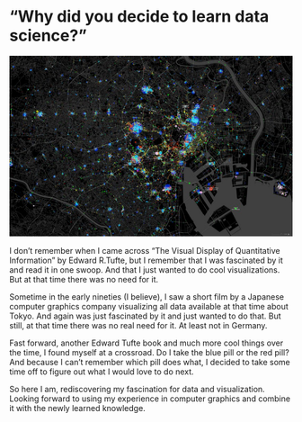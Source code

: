 # “Why did you decide to learn data science?”

![](.gitbook/assets/image.png)

I don’t remember when I came across “The Visual Display of Quantitative Information” by Edward R.Tufte, but I remember that I was fascinated by it and read it in one swoop. And that I just wanted to do cool visualizations. But at that time there was no need for it.

Sometime in the early nineties \(I believe\), I saw a short film by a Japanese computer graphics company visualizing all data available at that time about Tokyo. And again was just fascinated by it and just wanted to do that. But still, at that time there was no real need for it. At least not in Germany.

Fast forward, another Edward Tufte book and much more cool things over the time, I found myself at a crossroad. Do I take the blue pill or the red pill? And because I can’t remember which pill does what, I decided to take some time off to figure out what I would love to do next.

So here I am, rediscovering my fascination for data and visualization. Looking forward to using my experience in computer graphics and combine it with the newly learned knowledge.


